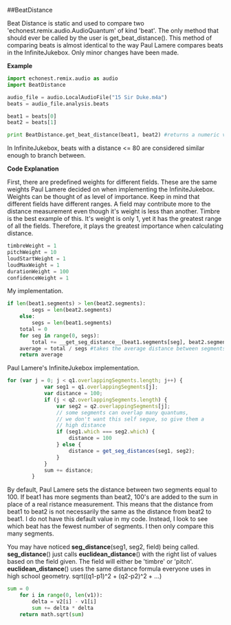 ##BeatDistance

Beat Distance is static and used to compare two 'echonest.remix.audio.AudioQuantum' of kind 'beat'.
The only method that should ever be called by the user is get_beat_distance(). This method of comparing beats is almost identical to the way Paul Lamere compares beats in the InfiniteJukebox. Only minor changes have been made.

**Example**

```python
import echonest.remix.audio as audio
import BeatDistance

audio_file = audio.LocalAudioFile("15 Sir Duke.m4a")
beats = audio_file.analysis.beats

beat1 = beats[0]
beat2 = beats[1]

print BeatDistance.get_beat_distance(beat1, beat2) #returns a numeric value for the distance between the two
```

In InfiniteJukebox, beats with a distance <= 80 are considered similar enough to branch between.

**Code Explanation**

First, there are predefined weights for different fields. These are the same weights Paul Lamere decided on when implementing the InfiniteJukebox. Weights can be thought of as level of importance. Keep in mind that different fields have different ranges. A field may contribute more to the distance measurement even though it's weight is less than another. Timbre is the best example of this. It's weight is only 1, yet it has the greatest range of all the fields. Therefore, it plays the greatest importance when calculating distance.

```python
timbreWeight = 1
pitchWeight = 10
loudStartWeight = 1
loudMaxWeight = 1
durationWeight = 100
confidenceWeight = 1
```

My implementation.

```python
if len(beat1.segments) > len(beat2.segments):
        segs = len(beat2.segments)
    else:
        segs = len(beat1.segments)
    total = 0
    for seg in range(0, segs):
        total += __get_seg_distance__(beat1.segments[seg], beat2.segments[seg]) #adds each distance between individual segments to the total
    average = total / segs #takes the average distance between segments
    return average
```

Paul Lamere's InfiniteJukebox implementation.

```javascript
for (var j = 0; j < q1.overlappingSegments.length; j++) {
            var seg1 = q1.overlappingSegments[j];
            var distance = 100;
            if (j < q2.overlappingSegments.length) {
                var seg2 = q2.overlappingSegments[j];
                // some segments can overlap many quantums,
                // we don't want this self segue, so give them a
                // high distance
                if (seg1.which === seg2.which) {
                    distance = 100
                } else {
                    distance = get_seg_distances(seg1, seg2);
                }
            } 
            sum += distance;
        }
```

By default, Paul Lamere sets the distance between two segments equal to 100. If beat1 has more segments than beat2, 100's are added to the sum in place of a real ristance measurement. This means that the distance from beat1 to beat2 is not necessarily the same as the distance from beat2 to beat1. I do not have this default value in my code. Instead, I look to see which beat has the fewest number of segments. I then only compare this many segments.  


You may have noticed __seg_distance__(seg1, seg2, field) being called. __seg_distance__() just calls __euclidean_distance__() with the right list of values based on the field given. The field will either be 'timbre' or 'pitch'. __euclidean_distance__() uses the same distance formula everyone uses in high school geometry. sqrt((q1-p1)^2 + (q2-p2)^2 + ...)

```python
sum = 0
    for i in range(0, len(v1)):
        delta = v2[i] - v1[i]
        sum += delta * delta
    return math.sqrt(sum)
```
